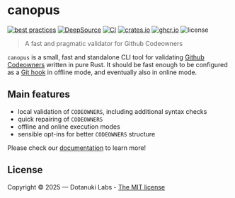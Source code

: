 # canopus

[![best practices](https://www.bestpractices.dev/projects/11177/badge)](https://www.bestpractices.dev/projects/11177)
[![DeepSource](https://app.deepsource.com/gh/dotanuki-labs/canopus.svg/?label=active+issues&show_trend=false&token=LQiIpIl6403szs6dIY1dhYkx)](https://app.deepsource.com/gh/dotanuki-labs/canopus/)
[![CI](https://github.com/dotanuki-labs/canopus/actions/workflows/ci.yml/badge.svg)](https://github.com/dotanuki-labs/canopus/actions/workflows/ci.yml)
[![crates.io](https://img.shields.io/crates/v/canopus)](https://crates.io/crates/canopus)
[![ghcr.io](https://img.shields.io/badge/docker-ghcr.io-blue?logo=docker)](https://github.com/dotanuki-labs/canopus/pkgs/container/canopus)
![license](https://img.shields.io/crates/l/canopus)

> A fast and pragmatic validator for Github Codeowners

`canopus` is a small, fast and standalone CLI tool for validating
[Github Codeowners](https://docs.github.com/en/repositories/managing-your-repositorys-settings-and-features/customizing-your-repository/about-code-owners)
written in pure Rust. It should be fast enough to be configured as a
[Git hook](https://git-scm.com/book/en/v2/Customizing-Git-Git-Hooks)
in offline mode, and eventually also in online mode.

## Main features

- local validation of `CODEOWNERS`, including additional syntax checks
- quick repairing of `CODEOWNERS`
- offline and online execution modes
- sensible opt-ins for better `CODEOWNERS` structure

Please check our [documentation](https://dotanuki-labs.github.io/canopus/)
to learn more!

## License

Copyright © 2025 — Dotanuki Labs - [The MIT license](https://choosealicense.com/licenses/mit)

